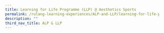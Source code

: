 ```yaml
---
title: Learning for Life Programme (LLP) @ Aesthetics Sports
permalink: /rulang-learning-experiences/ALP-and-LLP/learning-for-life-programme-llp-aesthetics-sports
description: ""
third_nav_title: ALP & LLP
---
```

